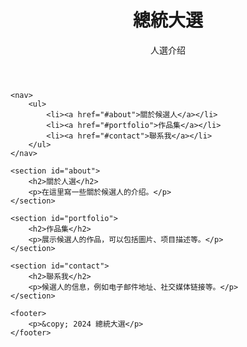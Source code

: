 <!DOCTYPE html>
<html lang="en">
<head>
    <meta charset="UTF-8">
    <meta name="viewport" content="width=device-width, initial-scale=1.0">
    <title>候選人介绍</title>
    <link rel="stylesheet" href="styles.css"> <!-- 這裡可以連接你的CSS样式表 -->
</head>
<body>
    <header>
        <h1>總統大選</h1>
        <p>人選介绍</p>
    </header>
    
    <nav>
        <ul>
            <li><a href="#about">關於候選人</a></li>
            <li><a href="#portfolio">作品集</a></li>
            <li><a href="#contact">聯系我</a></li>
        </ul>
    </nav>
    
    <section id="about">
        <h2>關於人選</h2>
        <p>在這里寫一些關於候選人的介绍。</p>
    </section>
    
    <section id="portfolio">
        <h2>作品集</h2>
        <p>展示候選人的作品，可以包括圖片、项目描述等。</p>
    </section>
   
    <section id="contact">
        <h2>聯系我</h2>
        <p>候選人的信息，例如电子邮件地址、社交媒体链接等。</p>
    </section>
    
    <footer>
        <p>&copy; 2024 總統大選</p>
    </footer>
</body>
</html>


